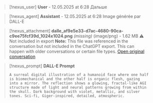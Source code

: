 >[!nexus_user] **User** - 12.05.2025 at 6:28
> Дальше
<!-- UID: bbb2187f-3ce2-4132-8ae4-9259a9196327 -->




>[!nexus_agent] **Assistant** - 12.05.2025 at 6:28
> Image générée par DALL-E

>[!nexus_attachment] **dalle_af9e5e33-d7ac-4680-90ca-c9ee75fcf39d_1024x1024.png** *(missing)* (image/png) - 1.62 MB
> ⚠️ Not included in export
> **Note:** This file was referenced in the conversation but not included in the ChatGPT export. This can happen with older conversations or certain file types.
> [Open original conversation](https://chatgpt.com/)

>[!nexus_prompt] **DALL-E Prompt**
> ```
> A surreal digital illustration of a humanoid face where one half is biomechanical and the other half is organic flesh, gazing into a mirror. The reflection shows a glowing, fractal-like AGI structure made of light and neural patterns growing from within the skull. Dark background with violet, metallic, and silver tones. Sci-fi, Giger-inspired, detailed, atmospheric.
> ```
<!-- UID: e9f4ef7a-a16b-470d-a327-ef9506ba4bca -->